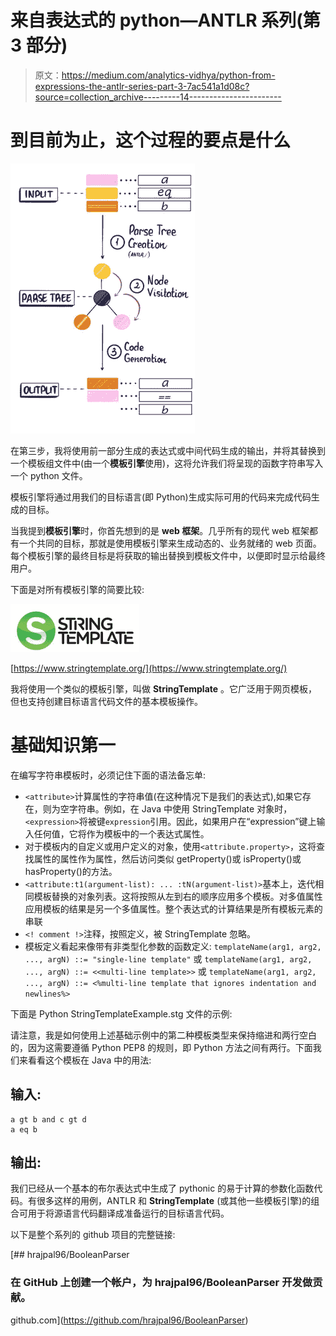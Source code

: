 # 来自表达式的 python—ANTLR 系列(第 3 部分)

> 原文：<https://medium.com/analytics-vidhya/python-from-expressions-the-antlr-series-part-3-7ac541a1d08c?source=collection_archive---------14----------------------->

# 到目前为止，这个过程的要点是什么

![](img/555a9c58268561a2481ca3f732b25329.png)

在第三步，我将使用前一部分生成的表达式或中间代码生成的输出，并将其替换到一个模板组文件中(由一个**模板引擎**使用)，这将允许我们将呈现的函数字符串写入一个 python 文件。

模板引擎将通过用我们的目标语言(即 Python)生成实际可用的代码来完成代码生成的目标。

当我提到**模板引擎**时，你首先想到的是 **web 框架**。几乎所有的现代 web 框架都有一个共同的目标，那就是使用模板引擎来生成动态的、业务就绪的 web 页面。每个模板引擎的最终目标是将获取的输出替换到模板文件中，以便即时显示给最终用户。

下面是对所有模板引擎的简要比较:

![](img/96fb5bdd4ebff53cc72f331cffef0e81.png)

[https://www.stringtemplate.org/](https://www.stringtemplate.org/)

我将使用一个类似的模板引擎，叫做 **StringTemplate** 。它广泛用于网页模板，但也支持创建目标语言代码文件的基本模板操作。

# **基础知识第一**

在编写字符串模板时，必须记住下面的语法备忘单:

*   `<attribute>`计算属性的字符串值(在这种情况下是我们的表达式),如果它存在，则为空字符串。例如，在 Java 中使用 StringTemplate 对象时，`<expression>`将被键`expression`引用。因此，如果用户在“expression”键上输入任何值，它将作为模板中的一个表达式属性。
*   对于模板内的自定义或用户定义的对象，使用`<attribute.property>`，这将查找属性的属性作为属性，然后访问类似 getProperty()或 isProperty()或 hasProperty()的方法。
*   `<attribute:t1(argument-list): ... :tN(argument-list)>`基本上，迭代相同模板替换的对象列表。这将按照从左到右的顺序应用多个模板。对多值属性应用模板的结果是另一个多值属性。整个表达式的计算结果是所有模板元素的串联
*   `<! comment !>`注释，按照定义，被 StringTemplate 忽略。
*   模板定义看起来像带有非类型化参数的函数定义:
    `templateName(arg1, arg2, ..., argN) ::= "single-line template"` 或
    `templateName(arg1, arg2, ..., argN) ::= <<multi-line template>>` 或
    `templateName(arg1, arg2, ..., argN) ::= <%multi-line template that ignores indentation and newlines%>`

下面是 Python StringTemplateExample.stg 文件的示例:

请注意，我是如何使用上述基础示例中的第二种模板类型来保持缩进和两行空白的，因为这需要遵循 Python PEP8 的规则，即 Python 方法之间有两行。下面我们来看看这个模板在 Java 中的用法:

## 输入:

```
a gt b and c gt d
a eq b
```

## 输出:

我们已经从一个基本的布尔表达式中生成了 pythonic 的易于计算的参数化函数代码。有很多这样的用例，ANTLR 和 **StringTemplate** (或其他一些模板引擎)的组合可用于将源语言代码翻译成准备运行的目标语言代码。

以下是整个系列的 github 项目的完整链接:

[](https://github.com/hrajpal96/BooleanParser) [## hrajpal96/BooleanParser

### 在 GitHub 上创建一个帐户，为 hrajpal96/BooleanParser 开发做贡献。

github.com](https://github.com/hrajpal96/BooleanParser)